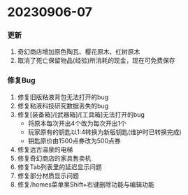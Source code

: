 # 20230906-07

### 更新

1. 奇幻商店增加原色陶瓦、樱花原木、红树原木
2. 取消了死亡保留物品(经验)所消耗的现金，现在可免费保存

### 修复Bug

1. 修复旧版粘液背包无法打开的bug
2. 修复粘液科技研究数据丢失的bug
3. 修复\[装备箱]/\[武器箱]/\[工具箱]无法打开的bug
   * 将原本每次开出4个改为每次开出1个
   * 玩家原有的钥匙以1:4转换为新版钥匙(维护时已转换完成)
   * 钥匙原价由1500点券改为500点券
4. 修复远古温泉的电梯
5. 修复奇幻商店的家具售卖机
6. 修复Tab列表里的延迟显示问题
7. 修复部分材质显示问题
8. 修复/homes菜单里Shift+右键删除功能与编辑功能
